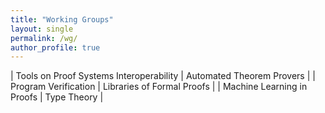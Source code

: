 ```yaml
---
title: "Working Groups"
layout: single
permalink: /wg/
author_profile: true
---
```


| Tools on Proof Systems Interoperability | Automated Theorem Provers |
| Program Verification | Libraries of Formal Proofs |
| Machine Learning in Proofs | Type Theory |